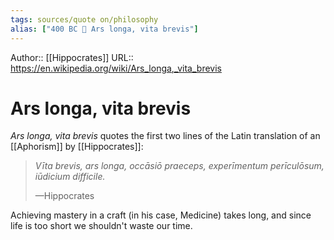 ```yaml
---
tags: sources/quote on/philosophy
alias: ["400 BC 💬 Ars longa, vita brevis"]
---
```


Author:: [[Hippocrates]]
URL:: https://en.wikipedia.org/wiki/Ars_longa,_vita_brevis

# Ars longa, vita brevis

_Ars longa, vita brevis_ quotes the first two lines of the Latin translation of an [[Aphorism]] by [[Hippocrates]]:

> _Vīta brevis,_
_ars longa,_
_occāsiō praeceps,_
_experīmentum perīculōsum,_
_iūdicium difficile._
>
> —Hippocrates

Achieving mastery in a craft (in his case, Medicine) takes long, and since life is too short we shouldn't waste our time.